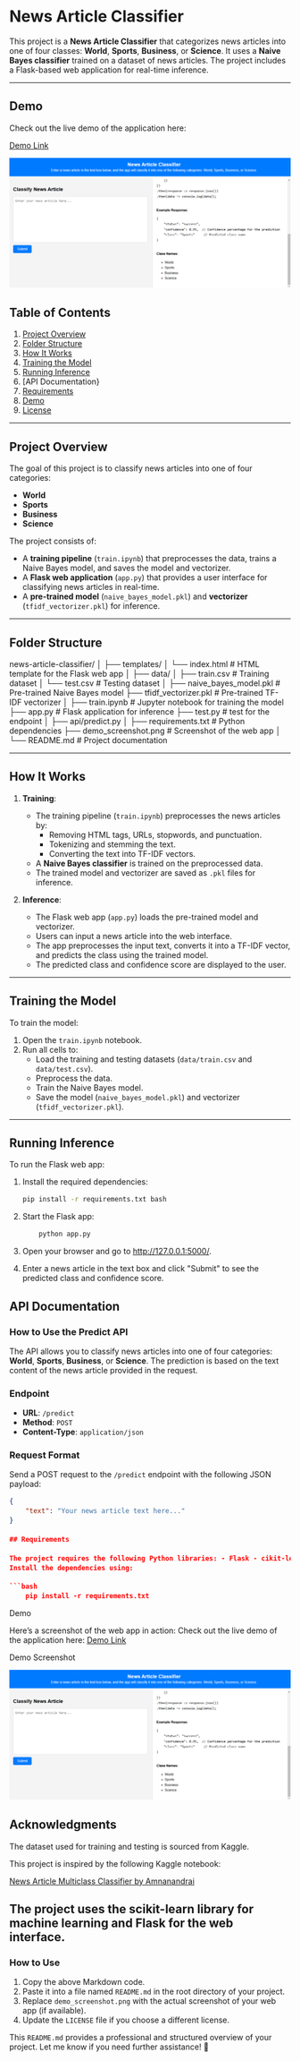 # News Article Classifier

This project is a **News Article Classifier** that categorizes news articles into one of four classes: **World**, **Sports**, **Business**, or **Science**. It uses a **Naive Bayes classifier** trained on a dataset of news articles. The project includes a Flask-based web application for real-time inference.

---
## Demo

Check out the live demo of the application here:

[Demo Link](https://news-article-multiclass-classifier.onrender.com/)

![Screenshot](screenshot.png)

## Table of Contents

1. [Project Overview](#project-overview)
2. [Folder Structure](#folder-structure)
3. [How It Works](#how-it-works)
4. [Training the Model](#training-the-model)
5. [Running Inference](#running-inference)
6. [API Documentation}
7. [Requirements](#requirements)
8. [Demo](#demo)
9. [License](#license)

---

## Project Overview

The goal of this project is to classify news articles into one of four categories:

- **World**
- **Sports**
- **Business**
- **Science**

The project consists of:

- A **training pipeline** (`train.ipynb`) that preprocesses the data, trains a Naive Bayes model, and saves the model and vectorizer.
- A **Flask web application** (`app.py`) that provides a user interface for classifying news articles in real-time.
- A **pre-trained model** (`naive_bayes_model.pkl`) and **vectorizer** (`tfidf_vectorizer.pkl`) for inference.

---

## Folder Structure

news-article-classifier/
│
├── templates/
│ └── index.html # HTML template for the Flask web app
│
├── data/
│ ├── train.csv # Training dataset
│ └── test.csv # Testing dataset
│
├── naive_bayes_model.pkl # Pre-trained Naive Bayes model
├── tfidf_vectorizer.pkl # Pre-trained TF-IDF vectorizer
│
├── train.ipynb # Jupyter notebook for training the model
├── app.py # Flask application for inference
├── test.py # test for the endpoint
│
├── api/predict.py
│
├── requirements.txt # Python dependencies
├── demo_screenshot.png # Screenshot of the web app
│
└── README.md # Project documentation


---

## How It Works

1. **Training**:

   - The training pipeline (`train.ipynb`) preprocesses the news articles by:
     - Removing HTML tags, URLs, stopwords, and punctuation.
     - Tokenizing and stemming the text.
     - Converting the text into TF-IDF vectors.
   - A **Naive Bayes classifier** is trained on the preprocessed data.
   - The trained model and vectorizer are saved as `.pkl` files for inference.

2. **Inference**:
   - The Flask web app (`app.py`) loads the pre-trained model and vectorizer.
   - Users can input a news article into the web interface.
   - The app preprocesses the input text, converts it into a TF-IDF vector, and predicts the class using the trained model.
   - The predicted class and confidence score are displayed to the user.

---

## Training the Model

To train the model:

1. Open the `train.ipynb` notebook.
2. Run all cells to:
   - Load the training and testing datasets (`data/train.csv` and `data/test.csv`).
   - Preprocess the data.
   - Train the Naive Bayes model.
   - Save the model (`naive_bayes_model.pkl`) and vectorizer (`tfidf_vectorizer.pkl`).

---

## Running Inference

To run the Flask web app:

1. Install the required dependencies:

   ```bash
   pip install -r requirements.txt bash
   ```

2. Start the Flask app:

   ```bash
       python app.py
   ```

3. Open your browser and go to http://127.0.0.1:5000/.

4. Enter a news article in the text box and click "Submit" to see the predicted class and confidence score.

## API Documentation

### How to Use the Predict API

The API allows you to classify news articles into one of four categories: **World**, **Sports**, **Business**, or **Science**. The prediction is based on the text content of the news article provided in the request.

### Endpoint

- **URL**: `/predict`
- **Method**: `POST`
- **Content-Type**: `application/json`

### Request Format

Send a POST request to the `/predict` endpoint with the following JSON payload:

```json
{
    "text": "Your news article text here..."
}

## Requirements

The project requires the following Python libraries: - Flask - cikit-learn - pandas - numpy - nltk - joblib
Install the dependencies using:

```bash
    pip install -r requirements.txt
```

Demo

Here’s a screenshot of the web app in action:
Check out the live demo of the application here: [Demo Link](https://news-article-multiclass-classifier.onrender.com/)

Demo Screenshot

![Screenshot](screenshot.png)

## Acknowledgments

The dataset used for training and testing is sourced from Kaggle.


This project is inspired by the following Kaggle notebook:

[News Article Multiclass Classifier by Amnanandrai](https://www.kaggle.com/code/amananandrai/news-article-multiclass-classifier)

## The project uses the scikit-learn library for machine learning and Flask for the web interface.

### **How to Use**

1. Copy the above Markdown code.
2. Paste it into a file named `README.md` in the root directory of your project.
3. Replace `demo_screenshot.png` with the actual screenshot of your web app (if available).
4. Update the `LICENSE` file if you choose a different license.

This `README.md` provides a professional and structured overview of your project. Let me know if you need further assistance! 🚀
